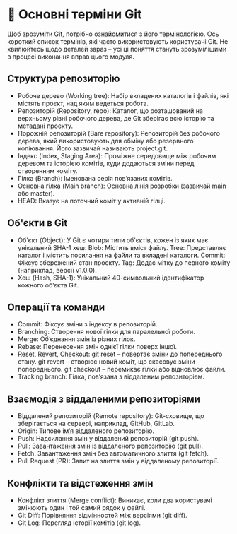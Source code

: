 # 📖 Основні терміни Git

Щоб зрозуміти Git, потрібно ознайомитися з його термінологією. Ось короткий список термінів, які часто використовують користувачі Git. Не хвилюйтесь щодо деталей зараз – усі ці поняття стануть зрозумілішими в процесі виконання вправ цього модуля.

## Структура репозиторію

* Робоче дерево (Working tree): Набір вкладених каталогів і файлів, які містять проєкт, над яким ведеться робота.
* Репозиторій (Repository, repo): Каталог, що розташований на верхньому рівні робочого дерева, де Git зберігає всю історію та метадані проєкту.
* Порожній репозиторій (Bare repository): Репозиторій без робочого дерева, який використовують для обміну або резервного копіювання. Його зазвичай називають project.git.
* Індекс (Index, Staging Area): Проміжне середовище між робочим деревом та історією комітів, куди додаються зміни перед створенням коміту.
* Гілка (Branch): Іменована серія пов’язаних комітів.
* Основна гілка (Main branch): Основна лінія розробки (зазвичай main або master).
* HEAD: Вказує на поточний коміт у активній гілці.

## Об'єкти в Git

* Об'єкт (Object): У Git є чотири типи об'єктів, кожен із яких має унікальний SHA-1 хеш:
Blob: Містить вміст файлу.
Tree: Представляє каталог і містить посилання на файли та вкладені каталоги.
Commit: Фіксує збережений стан проєкту.
Tag: Додає мітку до певного коміту (наприклад, версії v1.0.0).
* Хеш (Hash, SHA-1): Унікальний 40-символьний ідентифікатор кожного об’єкта Git.

## Операції та команди

* Commit: Фіксує зміни з індексу в репозиторій.
* Branching: Створення нової гілки для паралельної роботи.
* Merge: Об’єднання змін із різних гілок.
* Rebase: Перенесення змін однієї гілки поверх іншої.
* Reset, Revert, Checkout:
git reset – повертає зміни до попереднього стану.
git revert – створює новий коміт, що скасовує зміни попереднього.
git checkout – перемикає гілки або відновлює файли.
* Tracking branch: Гілка, пов’язана з віддаленим репозиторієм.

## Взаємодія з віддаленими репозиторіями

* Віддалений репозиторій (Remote repository): Git-сховище, що зберігається на сервері, наприклад, GitHub, GitLab.
* Origin: Типове ім’я віддаленого репозиторію.
* Push: Надсилання змін у віддалений репозиторій (git push).
* Pull: Завантаження змін із віддаленого репозиторію (git pull).
* Fetch: Завантаження змін без автоматичного злиття (git fetch).
* Pull Request (PR): Запит на злиття змін у віддаленому репозиторії.

## Конфлікти та відстеження змін

* Конфлікт злиття (Merge conflict): Виникає, коли два користувачі змінюють один і той самий рядок у файлі.
* Git Diff: Порівняння відмінностей між версіями (git diff).
* Git Log: Перегляд історії комітів (git log).

